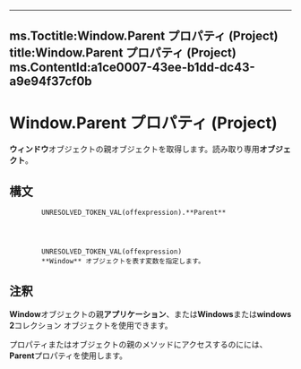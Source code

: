 

---
ms.Toctitle:Window.Parent プロパティ (Project)
title:Window.Parent プロパティ (Project)
ms.ContentId:a1ce0007-43ee-b1dd-dc43-a9e94f37cf0b
---
# Window.Parent プロパティ (Project)




**ウィンドウ**オブジェクトの親オブジェクトを取得します。読み取り専用**オブジェクト**。

## 構文

            UNRESOLVED_TOKEN_VAL(offexpression).**Parent**




            UNRESOLVED_TOKEN_VAL(offexpression)
            **Window** オブジェクトを表す変数を指定します。



## 注釈
**Window**オブジェクトの親**アプリケーション**、または**Windows**または**windows 2**コレクション オブジェクトを使用できます。



プロパティまたはオブジェクトの親のメソッドにアクセスするのにには、 **Parent**プロパティを使用します。




